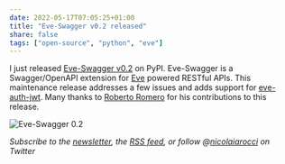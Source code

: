 ```yaml
---
date: 2022-05-17T07:05:25+01:00
title: "Eve-Swagger v0.2 released"
share: false
tags: ["open-source", "python", "eve"]
---
```

I just released [Eve-Swagger v0.2][1] on PyPI. Eve-Swagger is a Swagger/OpenAPI
extension for [Eve][2] powered RESTful APIs. This maintenance release addresses
a few issues and adds support for [eve-auth-jwt][4]. Many thanks to [Roberto
Romero][3] for his contributions to this release.

![Eve-Swagger 0.2](/images/eve-swagger-0.2.png)

*Subscribe to the [newsletter][nl], the [RSS feed][rss], or follow @[nicolaiarocci][tw] on Twitter*

 [1]: https://pypi.org/project/Eve-Swagger/ 
 [2]: https://python-eve.org
 [3]: https://github.com/sildur
 [4]: https://github.com/rs/eve-auth-jwt
 [rss]: https://nicolaiarocci.com/index.xml
 [tw]: http://twitter.com/nicolaiarocci
 [nl]: https://nicolaiarocci.substack.com
